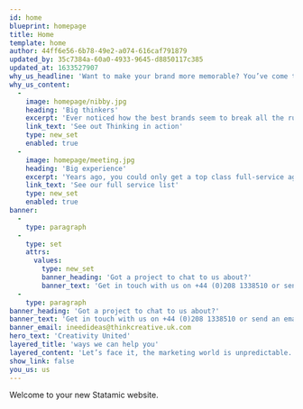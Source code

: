 ```yaml
---
id: home
blueprint: homepage
title: Home
template: home
author: 44ff6e56-6b78-49e2-a074-616caf791879
updated_by: 35c7384a-60a0-4933-9645-d8850117c385
updated_at: 1633527907
why_us_headline: 'Want to make your brand more memorable? You’ve come to the right place.'
why_us_content:
  -
    image: homepage/nibby.jpg
    heading: 'Big thinkers'
    excerpt: 'Ever noticed how the best brands seem to break all the rules? That''s because it makes no sense to do what everyone else is doing.'
    link_text: 'See out Thinking in action'
    type: new_set
    enabled: true
  -
    image: homepage/meeting.jpg
    heading: 'Big experience'
    excerpt: 'Years ago, you could only get a top class full-service agency in the big cities. Find out why that’s not true anymore…'
    link_text: 'See our full service list'
    type: new_set
    enabled: true
banner:
  -
    type: paragraph
  -
    type: set
    attrs:
      values:
        type: new_set
        banner_heading: 'Got a project to chat to us about?'
        banner_text: 'Get in touch with us on +44 (0)208 1338510 or send an email to ineedideas@thinkcreative.uk.com'
  -
    type: paragraph
banner_heading: 'Got a project to chat to us about?'
banner_text: 'Get in touch with us on +44 (0)208 1338510 or send an email to'
banner_email: ineedideas@thinkcreative.uk.com
hero_text: 'Creativity United'
layered_title: 'ways we can help you'
layered_content: 'Let’s face it, the marketing world is unpredictable. That’s why we use big ideas to help your power your brand through the chaos. Then, we use that idea to inspire all your marketing materials, build your brand and (most importantly) get the results you deserve. We do that in 4 ways…'
show_link: false
you_us: us
---
```

Welcome to your new Statamic website.
